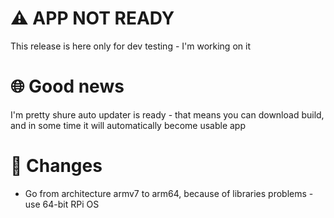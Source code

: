 # ⚠️ APP NOT READY
This release is here only for dev testing - I'm working on it

# 🌐 Good news
I'm pretty shure auto updater is ready - that means you can download build, and in some time it will automatically become usable app

# 🎯 Changes
- Go from architecture armv7 to arm64, because of libraries problems - use 64-bit RPi OS